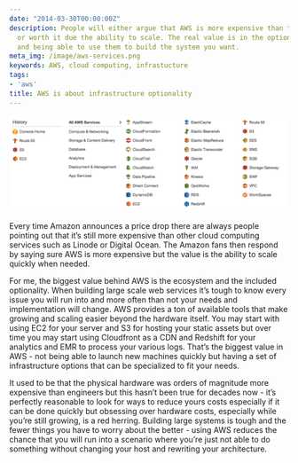 ```yaml
---
date: "2014-03-30T00:00:00Z"
description: People will either argue that AWS is more expensive than the alternative
  or worth it due the ability to scale. The real value is in the options available
  and being able to use them to build the system you want.
meta_img: /image/aws-services.png
keywords: AWS, cloud computing, infrastucture
tags:
- 'aws'
title: AWS is about infrastructure optionality
---
```



<img src="/image/aws-services.png" alt="AWS services" data-width="1107" data-height="383" data-layout="responsive" />

Every time Amazon announces a price drop there are always people pointing out that it’s still more expensive than other cloud computing services such as Linode or Digital Ocean. The Amazon fans then respond by saying sure AWS is more expensive but the value is the ability to scale quickly when needed.

For me, the biggest value behind AWS is the ecosystem and the included optionality. When building large scale web services it’s tough to know every issue you will run into and more often than not your needs and implementation will change. AWS provides a ton of available tools that make growing and scaling easier beyond the hardware itself. You may start with using EC2 for your server and S3 for hosting your static assets but over time you may start using Cloudfront as a CDN and Redshift for your analytics and EMR to process your various logs. That’s the biggest value in AWS - not being able to launch new machines quickly but having a set of infrastructure options that can be specialized to fit your needs.

It used to be that the physical hardware was orders of magnitude more expensive than engineers but this hasn’t been true for decades now - it’s perfectly reasonable to look for ways to reduce yours costs especially if it can be done quickly but obsessing over hardware costs, especially while you’re still growing, is a red herring. Building large systems is tough and the fewer things you have to worry about the better - using AWS reduces the chance that you will run into a scenario where you’re just not able to do something without changing your host and rewriting your architecture.
